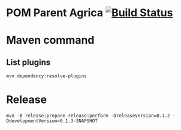 POM Parent Agrica  [![Build Status](http://jenkins/buildStatus/icon?job=ci-SOCLE-PPA-master)](http://jenkins/view/AOL/job/ci-SOCLE-PPA-master/) 
========

# Maven command
## List plugins
```
mvn dependency:resolve-plugins
```

# Release
```
mvn -B release:prepare release:perform -DreleaseVersion=0.1.2 -DdevelopmentVersion=0.1.3-SNAPSHOT
```
